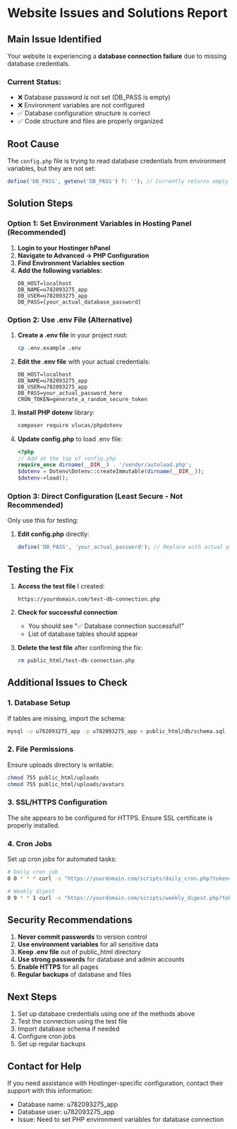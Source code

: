 # Website Issues and Solutions Report

## Main Issue Identified

Your website is experiencing a **database connection failure** due to missing database credentials.

### Current Status:
- ❌ Database password is not set (DB_PASS is empty)
- ❌ Environment variables are not configured
- ✅ Database configuration structure is correct
- ✅ Code structure and files are properly organized

## Root Cause

The `config.php` file is trying to read database credentials from environment variables, but they are not set:
```php
define('DB_PASS', getenv('DB_PASS') ?: ''); // Currently returns empty string
```

## Solution Steps

### Option 1: Set Environment Variables in Hosting Panel (Recommended)

1. **Login to your Hostinger hPanel**
2. **Navigate to Advanced → PHP Configuration**
3. **Find Environment Variables section**
4. **Add the following variables:**
   ```
   DB_HOST=localhost
   DB_NAME=u782093275_app
   DB_USER=u782093275_app
   DB_PASS=[your_actual_database_password]
   ```

### Option 2: Use .env File (Alternative)

1. **Create a .env file** in your project root:
   ```bash
   cp .env.example .env
   ```

2. **Edit the .env file** with your actual credentials:
   ```
   DB_HOST=localhost
   DB_NAME=u782093275_app
   DB_USER=u782093275_app
   DB_PASS=your_actual_password_here
   CRON_TOKEN=generate_a_random_secure_token
   ```

3. **Install PHP dotenv** library:
   ```bash
   composer require vlucas/phpdotenv
   ```

4. **Update config.php** to load .env file:
   ```php
   <?php
   // Add at the top of config.php
   require_once dirname(__DIR__) . '/vendor/autoload.php';
   $dotenv = Dotenv\Dotenv::createImmutable(dirname(__DIR__));
   $dotenv->load();
   ```

### Option 3: Direct Configuration (Least Secure - Not Recommended)

Only use this for testing:
1. **Edit config.php** directly:
   ```php
   define('DB_PASS', 'your_actual_password'); // Replace with actual password
   ```

## Testing the Fix

1. **Access the test file** I created:
   ```
   https://yourdomain.com/test-db-connection.php
   ```

2. **Check for successful connection**
   - You should see "✅ Database connection successful!"
   - List of database tables should appear

3. **Delete the test file** after confirming the fix:
   ```bash
   rm public_html/test-db-connection.php
   ```

## Additional Issues to Check

### 1. Database Setup
If tables are missing, import the schema:
```bash
mysql -u u782093275_app -p u782093275_app < public_html/db/schema.sql
```

### 2. File Permissions
Ensure uploads directory is writable:
```bash
chmod 755 public_html/uploads
chmod 755 public_html/uploads/avatars
```

### 3. SSL/HTTPS Configuration
The site appears to be configured for HTTPS. Ensure SSL certificate is properly installed.

### 4. Cron Jobs
Set up cron jobs for automated tasks:
```bash
# Daily cron job
0 0 * * * curl -s "https://yourdomain.com/scripts/daily_cron.php?token=YOUR_CRON_TOKEN"

# Weekly digest
0 9 * * 1 curl -s "https://yourdomain.com/scripts/weekly_digest.php?token=YOUR_CRON_TOKEN"
```

## Security Recommendations

1. **Never commit passwords** to version control
2. **Use environment variables** for all sensitive data
3. **Keep .env file** out of public_html directory
4. **Use strong passwords** for database and admin accounts
5. **Enable HTTPS** for all pages
6. **Regular backups** of database and files

## Next Steps

1. Set up database credentials using one of the methods above
2. Test the connection using the test file
3. Import database schema if needed
4. Configure cron jobs
5. Set up regular backups

## Contact for Help

If you need assistance with Hostinger-specific configuration, contact their support with this information:
- Database name: u782093275_app
- Database user: u782093275_app
- Issue: Need to set PHP environment variables for database connection